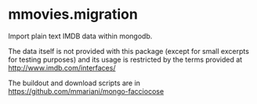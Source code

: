 mmovies.migration
=================

Import plain text IMDB data within mongodb.

The data itself is not provided with this package (except for small excerpts for testing purposes)
and its usage is restricted by the terms provided at http://www.imdb.com/interfaces/

The buildout and download scripts are in https://github.com/mmariani/mongo-facciocose

